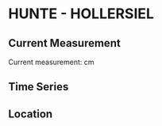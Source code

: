 # HUNTE - HOLLERSIEL

## Current Measurement

Current measurement: <Value topic="rivers/pegel-online/HUNTE/HOLLERSIEL/measurementValue"/> cm

## Time Series

<TimeSeries topic="rivers/pegel-online/HUNTE/HOLLERSIEL/measurementValue" period="week" />

## Location

<WorldMap>
  <Marker lat="53.16814369909905" lon="8.37849709446985" labelTopic="rivers/pegel-online/HUNTE/HOLLERSIEL" />
</WorldMap>
